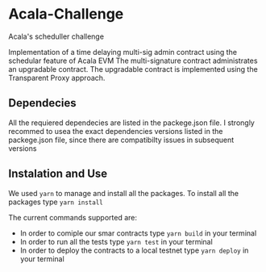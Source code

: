# Acala-Challenge
Acala's scheduller challenge

Implementation of a time delaying multi-sig admin contract using the schedular feature of Acala EVM
The multi-signature contract administrates an upgradable contract. The upgradable contract is implemented using the Transparent Proxy approach.

## Dependecies

All the requiered dependecies are listed in the packege.json file. I strongly recommed to usea the exact dependencies versions listed in the packege.json file, since there are 
compatibilty issues in subsequent versions

## Instalation and Use
We used `yarn` to manage and install all the packages. To install all the packages type `yarn install`

The current commands supported are:

- In order to comiple our smar contracts type `yarn build` in your terminal
- In order to run all the tests type `yarn test` in your terminal
- In order to deploy the contracts to a local testnet type `yarn deploy` in your terminal




